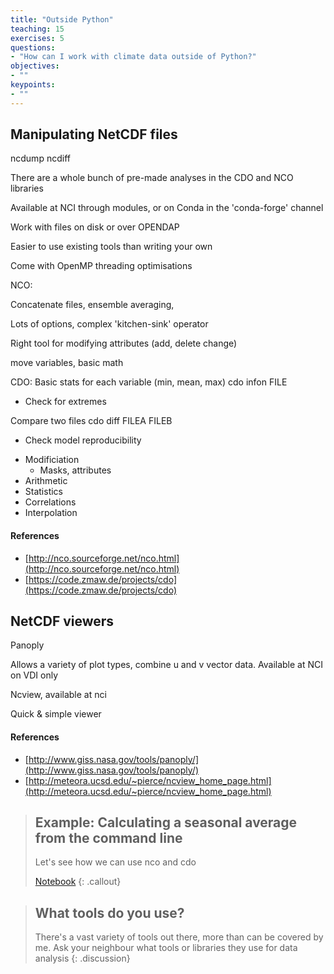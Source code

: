 ```yaml
---
title: "Outside Python"
teaching: 15
exercises: 5
questions:
- "How can I work with climate data outside of Python?"
objectives:
- ""
keypoints:
- ""
---
```


## Manipulating NetCDF files

ncdump
ncdiff

There are a whole bunch of pre-made analyses in the CDO and NCO libraries

Available at NCI through modules, or on Conda in the 'conda-forge' channel

Work with files on disk or over OPENDAP

Easier to use existing tools than writing your own

Come with OpenMP threading optimisations

NCO:

Concatenate files, ensemble averaging, 

Lots of options, complex 'kitchen-sink' operator

Right tool for modifying attributes (add, delete change)

move variables, basic math

CDO:
Basic stats for each variable (min, mean, max)
cdo infon FILE
- Check for extremes

Compare two files
cdo diff FILEA FILEB
- Check model reproducibility

* Modificiation
  - Masks, attributes
* Arithmetic
* Statistics
* Correlations
* Interpolation


#### References
 * [http://nco.sourceforge.net/nco.html](http://nco.sourceforge.net/nco.html)
 * [https://code.zmaw.de/projects/cdo](https://code.zmaw.de/projects/cdo)


## NetCDF viewers

Panoply

Allows a variety of plot types, combine u and v vector data. Available at NCI on VDI only

Ncview, available at nci

Quick & simple viewer

#### References
 * [http://www.giss.nasa.gov/tools/panoply/](http://www.giss.nasa.gov/tools/panoply/)
 * [http://meteora.ucsd.edu/~pierce/ncview_home_page.html](http://meteora.ucsd.edu/~pierce/ncview_home_page.html)

> ## Example: Calculating a seasonal average from the command line
> Let's see how we can use nco and cdo
>
> [Notebook](https://github.com/ScottWales/swc-climatedata/blob/gh-pages/data/05-commandline.ipynb)
{: .callout}

> ## What tools do you use?
> There's a vast variety of tools out there, more than can be covered by me.
> Ask your neighbour what tools or libraries they use for data analysis
{: .discussion}
